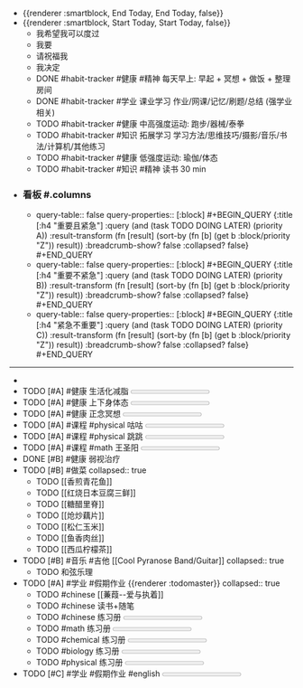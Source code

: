 - {{renderer :smartblock, End Today, End Today, false}}
- {{renderer :smartblock, Start Today, Start Today, false}}
	- 我希望我可以度过
	- 我要
	- 请祝福我
	- 我决定
	- DONE  #habit-tracker #健康 #精神 每天早上: 早起 + 冥想 + 做饭 + 整理房间
	- DONE  #habit-tracker #学业 课业学习 作业/网课/记忆/刷题/总结 (强学业相关)
	- TODO  #habit-tracker #健康 中高强度运动: 跑步/器械/泰拳
	- TODO  #habit-tracker #知识 拓展学习 学习方法/思维技巧/摄影/音乐/书法/计算机/其他练习
	- TODO  #habit-tracker #健康 低强度运动: 瑜伽/体态
	- TODO  #habit-tracker #知识 #精神 读书 30 min
- ### 看板 #.columns
	- query-table:: false
	  query-properties:: [:block]
	  #+BEGIN_QUERY
	  {:title [:h4 "重要且紧急"]
	  :query  (and (task TODO DOING LATER) (priority A))
	  :result-transform (fn [result]
	                          (sort-by (fn [b]
	                                     (get b :block/priority "Z")) result))
	  :breadcrumb-show? false
	  :collapsed? false}
	  #+END_QUERY
	- query-table:: false
	  query-properties:: [:block]
	  #+BEGIN_QUERY
	  {:title [:h4 "重要不紧急"]
	  :query  (and (task TODO DOING LATER) (priority B))
	  :result-transform (fn [result]
	                          (sort-by (fn [b]
	                                     (get b :block/priority "Z")) result))
	  :breadcrumb-show? false
	  :collapsed? false}
	  #+END_QUERY
	- query-table:: false
	  query-properties:: [:block]
	  #+BEGIN_QUERY
	  {:title [:h4 "紧急不重要"]
	  :query  (and (task TODO DOING LATER) (priority C))
	  :result-transform (fn [result]
	                          (sort-by (fn [b]
	                                     (get b :block/priority "Z")) result))
	  :breadcrumb-show? false
	  :collapsed? false}
	  #+END_QUERY
- ---
-
- TODO [#A] #健康 生活化减脂 <progress value="0" max="100"/>
- TODO [#A] #健康 上下身体态 <progress value="0" max="100"/>
- TODO [#A] #健康 正念冥想 <progress value="0" max="100"/>
- TODO [#A] #课程 #physical 咕咕 <progress value="0" max="100"/>
- TODO [#A] #课程 #physical 跳跳 <progress value="0" max="100"/>
- TODO [#A] #课程 #math 王圣阳 <progress value="0" max="100"/>
- DONE [#B] #健康 弱视治疗
- TODO [#B] #做菜
  collapsed:: true
	- TODO [[香煎青花鱼]]
	- TODO [[红烧日本豆腐三鲜]]
	- TODO [[糖醋里脊]]
	- TODO [[炝炒藕片]]
	- TODO [[松仁玉米]]
	- TODO [[鱼香肉丝]]
	- TODO [[西瓜柠檬茶]]
- TODO [#B] #音乐 #吉他 [[Cool Pyranose Band/Guitar]]
  collapsed:: true
	- TODO 和弦乐理
- TODO [#A] #学业 #假期作业 {{renderer :todomaster}}
  collapsed:: true
	- TODO #chinese  [[蒹葭--爱与执着]]
	- TODO #chinese 读书+随笔
	- TODO #chinese 练习册 <progress value="0" max="100"/>
	- TODO #math 练习册 <progress value="0" max="100"/>
	- TODO #chemical 练习册 <progress value="0" max="100"/>
	- TODO #biology 练习册 <progress value="0" max="100"/>
	- TODO #physical 练习册 <progress value="0" max="100"/>
- TODO [#C] #学业 #假期作业 #english <progress value="0" max="100"/>
  collapsed:: true
	- 必修一到必修三15个单元，根据音频熟读后默写一遍
	- 六篇读后续写，原材料贴在本子上，自己先写再抄写范文，再背过，家长签字